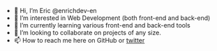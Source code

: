 - 👋 Hi, I’m Eric @enrichdev-en
- 👀 I’m interested in Web Development (both front-end and back-end)
- 🌱 I’m currently learning various front-end and back-end tools
- 💞️ I’m looking to collaborate on projects of any size.
- 📫 How to reach me here on GitHub or [twitter](https://twitter.com/enrichdev)

<!---
enrichdev-en/enrichdev-en is a ✨ special ✨ repository because its `README.md` (this file) appears on your GitHub profile.
You can click the Preview link to take a look at your changes.
--->
